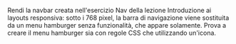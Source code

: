 Rendi la navbar creata nell'esercizio Nav della lezione Introduzione ai layouts responsiva: sotto i 768 pixel, la barra di navigazione viene sostituita da un menu hamburger senza funzionalità, che appare solamente. Prova a creare il menu hamburger sia con regole CSS che utilizzando un'icona.